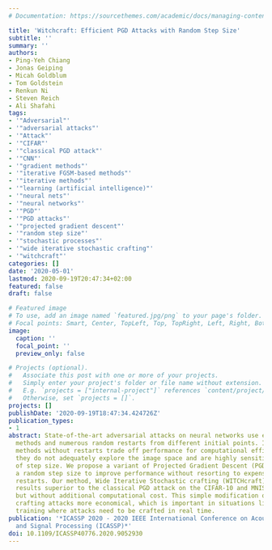 ```yaml
---
# Documentation: https://sourcethemes.com/academic/docs/managing-content/

title: 'Witchcraft: Efficient PGD Attacks with Random Step Size'
subtitle: ''
summary: ''
authors:
- Ping-Yeh Chiang
- Jonas Geiping
- Micah Goldblum
- Tom Goldstein
- Renkun Ni
- Steven Reich
- Ali Shafahi
tags:
- '"Adversarial"'
- '"adversarial attacks"'
- '"Attack"'
- '"CIFAR"'
- '"classical PGD attack"'
- '"CNN"'
- '"gradient methods"'
- '"iterative FGSM-based methods"'
- '"iterative methods"'
- '"learning (artificial intelligence)"'
- '"neural nets"'
- '"neural networks"'
- '"PGD"'
- '"PGD attacks"'
- '"projected gradient descent"'
- '"random step size"'
- '"stochastic processes"'
- '"wide iterative stochastic crafting"'
- '"witchcraft"'
categories: []
date: '2020-05-01'
lastmod: 2020-09-19T20:47:34+02:00
featured: false
draft: false

# Featured image
# To use, add an image named `featured.jpg/png` to your page's folder.
# Focal points: Smart, Center, TopLeft, Top, TopRight, Left, Right, BottomLeft, Bottom, BottomRight.
image:
  caption: ''
  focal_point: ''
  preview_only: false

# Projects (optional).
#   Associate this post with one or more of your projects.
#   Simply enter your project's folder or file name without extension.
#   E.g. `projects = ["internal-project"]` references `content/project/deep-learning/index.md`.
#   Otherwise, set `projects = []`.
projects: []
publishDate: '2020-09-19T18:47:34.424726Z'
publication_types:
- 1
abstract: State-of-the-art adversarial attacks on neural networks use expensive iterative
  methods and numerous random restarts from different initial points. Iterative FGSM-based
  methods without restarts trade off performance for computational efficiency because
  they do not adequately explore the image space and are highly sensitive to the choice
  of step size. We propose a variant of Projected Gradient Descent (PGD) that uses
  a random step size to improve performance without resorting to expensive random
  restarts. Our method, Wide Iterative Stochastic crafting (WITCHcraft), achieves
  results superior to the classical PGD attack on the CIFAR-10 and MNIST data sets
  but without additional computational cost. This simple modification of PGD makes
  crafting attacks more economical, which is important in situations like adversarial
  training where attacks need to be crafted in real time.
publication: '*ICASSP 2020 - 2020 IEEE International Conference on Acoustics, Speech
  and Signal Processing (ICASSP)*'
doi: 10.1109/ICASSP40776.2020.9052930
---
```

